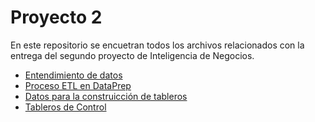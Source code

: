 # Proyecto 2
En este repositorio se encuetran todos los archivos relacionados con la entrega del segundo proyecto de Inteligencia de Negocios. 


* [Entendimiento de datos]()
* [Proceso ETL en DataPrep](https://github.com/bi-202410/proyecto-2/blob/main/flow_ETL_Encuesta_Multipropostio.json5)
* [Datos para la construicción de tableros]()
* [Tableros de Control](./tableros)
